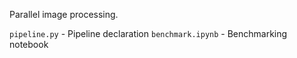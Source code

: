 Parallel image processing.

`pipeline.py` - Pipeline declaration
`benchmark.ipynb` - Benchmarking notebook